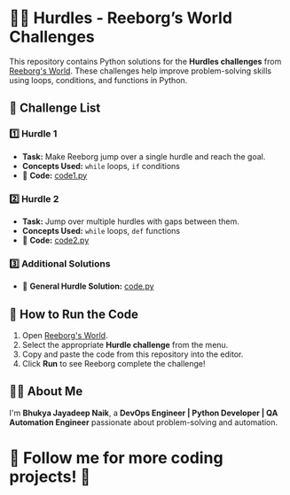 # 🏃‍♂️ Hurdles - Reeborg’s World Challenges  

This repository contains Python solutions for the **Hurdles challenges** from [Reeborg's World](https://reeborg.ca/reeborg.html?lang=en&mode=python&menu=worlds%2Fmenus%2Freeborg_intro_en.json). These challenges help improve problem-solving skills using loops, conditions, and functions in Python.  

## 📂 Challenge List  

### 1️⃣ Hurdle 1  
- **Task:** Make Reeborg jump over a single hurdle and reach the goal.  
- **Concepts Used:** `while` loops, `if` conditions  
- 🔗 **Code:** [code1.py](code1.py)  

### 2️⃣ Hurdle 2  
- **Task:** Jump over multiple hurdles with gaps between them.  
- **Concepts Used:** `while` loops, `def` functions  
- 🔗 **Code:** [code2.py](code2.py)  

### 3️⃣ Additional Solutions  
- 🔗 **General Hurdle Solution:** [code.py](code.py)  

## 🚀 How to Run the Code  
1. Open [Reeborg's World](https://reeborg.ca/reeborg.html?lang=en&mode=python&menu=worlds%2Fmenus%2Freeborg_intro_en.json).  
2. Select the appropriate **Hurdle challenge** from the menu.  
3. Copy and paste the code from this repository into the editor.  
4. Click **Run** to see Reeborg complete the challenge!  

## 👨‍💻 About Me  
I'm **Bhukya Jayadeep Naik**, a **DevOps Engineer | Python Developer | QA Automation Engineer** passionate about problem-solving and automation.  

📌 **Follow me for more coding projects!** 🚀  
=======
